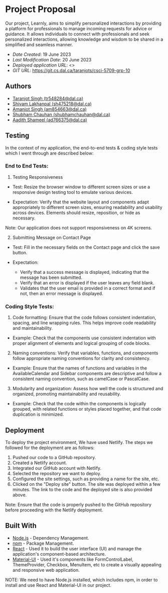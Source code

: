 # Project Proposal

Our project, Learnly, aims to simplify personalized interactions by providing a platform for professionals to manage incoming requests for advice or guidance. It allows individuals to connect with professionals and seek personalized interactions, allowing knowledge and wisdom to be shared in a simplified and seamless manner.

* *Date Created*: 19 June 2023
* *Last Modification Date*: 20 June 2023
* *Deployed application URL*: <>
* *GIT URL*: <https://git.cs.dal.ca/taranjots/csci-5709-grp-10>

## Authors

* [Taranjot Singh (tr548284@dal.ca)](https://git.cs.dal.ca/taranjots)
* [Shivam Lakhanpal (sh475218@dal.ca)](https://git.cs.dal.ca/slakhanpal)
* [Amanjot Singh (am854663@dal.ca)](https://git.cs.dal.ca/amanjots)
* [Shubham Chauhan (shubhamchauhan@dal.ca)](https://git.cs.dal.ca/shubhamc)
* [Aadith Shameel (ad766375@dal.ca)](https://git.cs.dal.ca/shameel)

## Testing

In the context of my application, the end-to-end tests & coding style tests which I went through are described below:

### End to End Tests:

1. Testing Responsiveness

* Test: Resize the browser window to different screen sizes or use a responsive design testing tool to emulate various devices.

* Expectation: Verify that the website layout and components adapt appropriately to different screen sizes, ensuring readability and usability across devices. Elements should resize, reposition, or hide as necessary.

Note: Our application does not support responsiveness on 4K screens.

2. Submitting Message on Contact Page

* Test: Fill in the necessary fields on the Contact page and click the save button.

* Expectation:
    * Verify that a success message is displayed, indicating that the message has been submitted.
    * Verify that an error is displayed if the user leaves any field blank.
    * Validates that the user email is provided in a correct format and if not, then an error message is displayed.

### Coding Style Tests:

1. Code formatting: Ensure that the code follows consistent indentation, spacing, and line wrapping rules. This helps improve code readability and maintainability.

* Example: Check that the components use consistent indentation with proper alignment of elements and logical grouping of code blocks.

2. Naming conventions: Verify that variables, functions, and components follow appropriate naming conventions for clarity and consistency.

* Example: Ensure that the names of functions and variables in the AvailableCalendar and Sidebar components are descriptive and follow a consistent naming convention, such as camelCase or PascalCase.

3. Modularity and organization: Assess how well the code is structured and organized, promoting maintainability and reusability.

* Example: Check that the code within the components is logically grouped, with related functions or styles placed together, and that code duplication is minimized.

## Deployment

To deploy the project environment, We have used Netlify. The steps we followed for the deployment are as follows:

1. Pushed our code to a GitHub repository.
2. Created a Netlify account.
3. Integrated our GitHub account with Netlify.
4. Selected the repository we want to deploy.
5. Configured the site settings, such as providing a name for the site, etc.
6. Clicked on the "Deploy site" button. The site was deployed within a few minutes. The link to the code and the deployed site is also
   provided above.

Note: Ensure that the code is properly pushed to the GitHub repository before proceeding with the Netlify deployment.

## Built With

* [Node.js](https://nodejs.org/en/download) - Dependency Management.
* [npm](https://docs.npmjs.com/downloading-and-installing-node-js-and-npm) - Package Management.
* [React](https://react.dev/learn/installation) - Used it to build the user interface (UI) and manage the
                                                  application's component-based architecture.
* [Material-UI](https://mui.com/) - Used it's components like FormControlLabel, ThemeProvider, Checkbox, 
                                    MenuItem, etc to create a visually appealing and responsive web application.
                                                                                                                           
NOTE: We need to have Node.js installed, which includes npm, in order to install and use React and Material-UI in our project.
